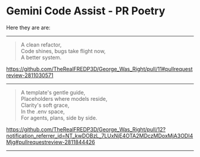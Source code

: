 # Gemini Code Assist - PR Poetry
  
Here they are are:  
  
---
  
>A clean refactor,  
>Code shines, bugs take flight now,  
>A better system.  
  
  https://github.com/TheRealFREDP3D/George_Was_Right/pull/11#pullrequestreview-2811030571
  
---

>A template's gentle guide,  
>Placeholders where models reside,  
>Clarity's soft grace,  
>In the .env space,  
>For agents, plans, side by side.  
  
  https://github.com/TheRealFREDP3D/George_Was_Right/pull/12?notification_referrer_id=NT_kwDOBzL_7LUxNjE4OTA2MDczMDoxMjA3ODI4Mjg#pullrequestreview-2811844426
  
  ---

